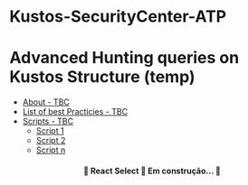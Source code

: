 # Kustos-SecurityCenter-ATP
Advanced Hunting queries on Kustos
Structure (temp)
=================
<!--ts-->
   * [About - TBC](#Sobre)
   * [List of best Practicies - TBC](#tabela-de-conteudo)
   * [Scripts - TBC](#instalacao)
      * [Script 1](#pre-requisitos)
      * [Script 2](#local-files)
      * [Script n](#remote-files)
<!--te-->
<h4 align="center"> 
	🚧  React Select 🚀 Em construção...  🚧
</h4>
